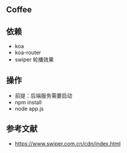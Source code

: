 ## Coffee

## 依赖
 * koa
 * koa-router
 * swiper           轮播效果
 
## 操作
 * 前提：后端服务需要启动
 * npm install
 * node app.js
 
 
## 参考文献
 * https://www.swiper.com.cn/cdn/index.html
